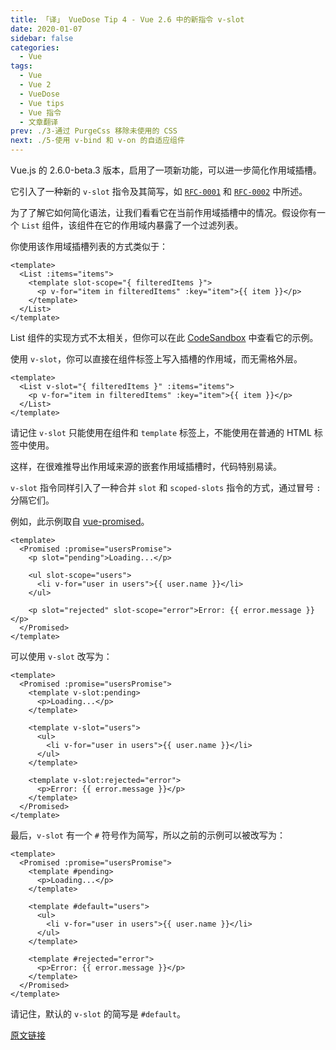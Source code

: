 ```yaml
---
title: 「译」 VueDose Tip 4 - Vue 2.6 中的新指令 v-slot
date: 2020-01-07
sidebar: false
categories:
  - Vue
tags:
  - Vue
  - Vue 2
  - VueDose
  - Vue tips
  - Vue 指令
  - 文章翻译
prev: ./3-通过 PurgeCss 移除未使用的 CSS
next: ./5-使用 v-bind 和 v-on 的自适应组件
---
```


Vue.js 的 2.6.0-beta.3 版本，启用了一项新功能，可以进一步简化作用域插槽。

它引入了一种新的 `v-slot` 指令及其简写，如 [`RFC-0001`](https://github.com/vuejs/rfcs/blob/master/active-rfcs/0001-new-slot-syntax.md) 和 [`RFC-0002`](https://github.com/vuejs/rfcs/blob/master/active-rfcs/0002-slot-syntax-shorthand.md) 中所述。

为了了解它如何简化语法，让我们看看它在当前作用域插槽中的情况。假设你有一个 `List` 组件，该组件在它的作用域内暴露了一个过滤列表。

你使用该作用域插槽列表的方式类似于：

```vue
<template>
  <List :items="items">
    <template slot-scope="{ filteredItems }">
      <p v-for="item in filteredItems" :key="item">{{ item }}</p>
    </template>
  </List>
</template>
```

List 组件的实现方式不太相关，但你可以在此 [CodeSandbox](https://codesandbox.io/s/wwzx6zw47w) 中查看它的示例。

使用 `v-slot`，你可以直接在组件标签上写入插槽的作用域，而无需格外层。

```vue
<template>
  <List v-slot="{ filteredItems }" :items="items">
    <p v-for="item in filteredItems" :key="item">{{ item }}</p>
  </List>
</template>
```

请记住 `v-slot` 只能使用在组件和 `template` 标签上，不能使用在普通的 HTML 标签中使用。

这样，在很难推导出作用域来源的嵌套作用域插槽时，代码特别易读。

`v-slot` 指令同样引入了一种合并 `slot` 和 `scoped-slots` 指令的方式，通过冒号 `:` 分隔它们。

例如，此示例取自 [vue-promised](https://github.com/posva/vue-promised)。

```vue
<template>
  <Promised :promise="usersPromise">
    <p slot="pending">Loading...</p>

    <ul slot-scope="users">
      <li v-for="user in users">{{ user.name }}</li>
    </ul>

    <p slot="rejected" slot-scope="error">Error: {{ error.message }}</p>
  </Promised>
</template>
```

可以使用 `v-slot` 改写为：

```vue
<template>
  <Promised :promise="usersPromise">
    <template v-slot:pending>
      <p>Loading...</p>
    </template>

    <template v-slot="users">
      <ul>
        <li v-for="user in users">{{ user.name }}</li>
      </ul>
    </template>

    <template v-slot:rejected="error">
      <p>Error: {{ error.message }}</p>
    </template>
  </Promised>
</template>
```

最后，`v-slot` 有一个 `#` 符号作为简写，所以之前的示例可以被改写为：

```vue
<template>
  <Promised :promise="usersPromise">
    <template #pending>
      <p>Loading...</p>
    </template>

    <template #default="users">
      <ul>
        <li v-for="user in users">{{ user.name }}</li>
      </ul>
    </template>

    <template #rejected="error">
      <p>Error: {{ error.message }}</p>
    </template>
  </Promised>
</template>
```

请记住，默认的 `v-slot` 的简写是 `#default`。

[原文链接](https://vuedose.tips/tips/remove-unused-css-with-purge-css)
